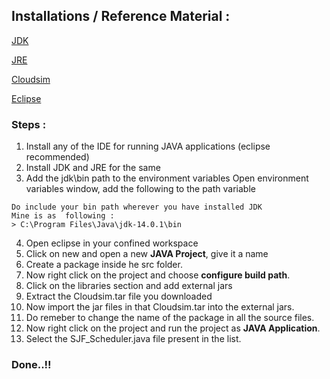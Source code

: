 ## Installations / Reference Material :

[JDK](https://www.oracle.com/java/technologies/downloads/)

[JRE](https://download.cnet.com/Java-Runtime-Environment-JRE/3000-2213_4-10009607.html)

[Cloudsim](https://github.com/Cloudslab/cloudsim/releases)

[Eclipse](https://www.eclipse.org/downloads/)


### Steps :
1. Install any of the IDE for running JAVA applications (eclipse recommended)
2. Install JDK and JRE for the same
3. Add the jdk\bin path to the environment variables
Open environment variables window, add the following to the path variable
```
Do include your bin path wherever you have installed JDK
Mine is as  following :
> C:\Program Files\Java\jdk-14.0.1\bin
```
4. Open eclipse in your confined workspace 
5. Click on new and open a new **JAVA Project**, give it a name
6. Create a package inside he src folder.
7. Now right click on the project and choose **configure build path**.
8. Click on the libraries section and add external jars
9. Extract the Cloudsim.tar file you downloaded
10. Now import the jar files in that Cloudsim.tar into the external jars.
11. Do remeber to change the name of the package in all the source files.
12. Now right click on the project and run the project as **JAVA Application**.
13. Select the SJF_Scheduler.java file present in the list.

### Done..!!
